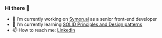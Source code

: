 ### Hi there 👋

<!--- [![hmrtj's GitHub stats](https://github-readme-stats.vercel.app/api?username=hmrtk)](https://github.com/anuraghazra/github-readme-stats) -->

- 🔭 I’m currently working on [Symon.ai](Symon.ai) as a senior front-end developer
- 🌱 I’m currently learning [SOLID Principles and Design patterns](https://www.udemy.com/course/basics-of-software-architecture-design-in-java/)
- 📫 How to reach me: [LinkedIn](https://www.linkedin.com/in/htavakoli/)


<!-- ### Language -->

<!-- [![Top Langs](https://github-readme-stats.vercel.app/api/top-langs/?username=plh2&layout=compact)](https://github.com/anuraghazra/github-readme-stats) -->
